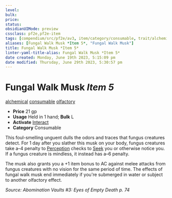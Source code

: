 ```yaml
---
level:
bulk:
price:
status:
obsidianUIMode: preview
cssclass: pf2e,pf2e-item
tags: [compendium/src/pf2e/av3, item/category/consumable, trait/alchemical, trait/consumable, trait/olfactory]
aliases: [Fungal Walk Musk *Item 5*, "Fungal Walk Musk"]
title: Fungal Walk Musk *Item 5*
linter-yaml-title-alias: Fungal Walk Musk *Item 5*
date created: Monday, June 19th 2023, 5:15:09 pm
date modified: Thursday, June 29th 2023, 5:30:57 pm
---
```


# Fungal Walk Musk *Item 5*

[alchemical](rules/traits/alchemical.md) [consumable](rules/traits/consumable.md) [olfactory](rules/traits/olfactory-b1.md)  

- **Price** 21 gp
- **Usage** Held in 1 hand; **Bulk** L
- **Activate** [Interact](rules/actions/interact.md)
- **Category** Consumable

This foul-smelling unguent dulls the odors and traces that fungus creatures detect. For 1 day after you slather this musk on your body, fungus creatures take a–4 penalty to [Perception](compendium/skills.md#Perception) checks to [Seek](rules/actions/seek.md) you or otherwise notice you. If a fungus creature is mindless, it instead has a–6 penalty.

The musk also grants you a +1 item bonus to AC against melee attacks from fungus creatures with no vision for the same period of time. The effects of fungal walk musk end immediately if you're submerged in water or subject to another olfactory effect.

*Source: Abomination Vaults #3: Eyes of Empty Death p. 74*
